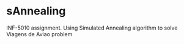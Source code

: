# sAnnealing
INF-5010 assignment. Using Simulated Annealing algorithm to solve Viagens de Aviao problem
